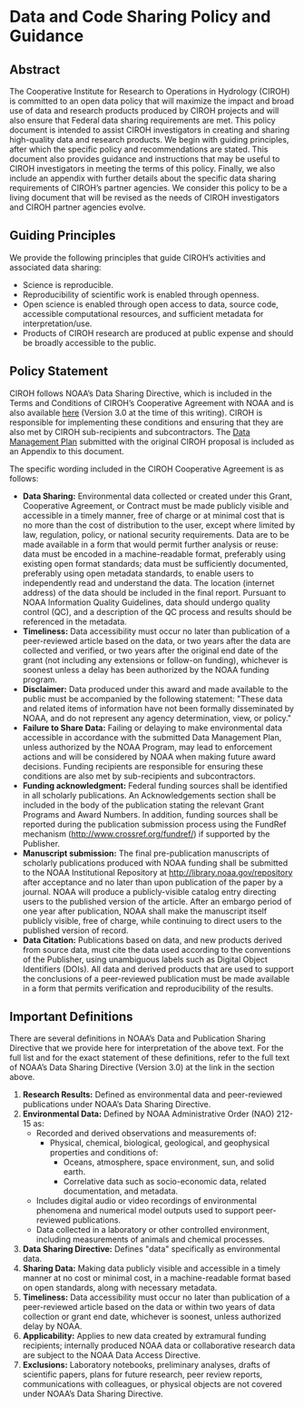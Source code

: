 # Data and Code Sharing Policy and Guidance

## Abstract
The Cooperative Institute for Research to Operations in Hydrology (CIROH) is committed to an open data policy that will maximize the impact and broad use of data and research products produced by CIROH projects and will also ensure that Federal data sharing requirements are met. This policy document is intended to assist CIROH investigators in creating and sharing high-quality data and research products. We begin with guiding principles, after which the specific policy and recommendations are stated. This document also provides guidance and instructions that may be useful to CIROH investigators in meeting the terms of this policy. Finally, we also include an appendix with further details about the specific data sharing requirements of CIROH’s partner agencies. We consider this policy to be a living document that will be revised as the needs of CIROH investigators and CIROH partner agencies evolve.

## Guiding Principles
We provide the following principles that guide CIROH’s activities and associated data sharing:
- Science is reproducible.
- Reproducibility of scientific work is enabled through openness.
- Open science is enabled through open access to data, source code, accessible computational resources, and sufficient metadata for interpretation/use.
- Products of CIROH research are produced at public expense and should be broadly accessible to the public.

## Policy Statement
CIROH follows NOAA’s Data Sharing Directive, which is included in the Terms and Conditions of CIROH’s Cooperative Agreement with NOAA and is also available [here](https://nosc.noaa.gov/EDMC/PD.DSP.php) (Version 3.0 at the time of this writing). CIROH is responsible for implementing these conditions and ensuring that they are also met by CIROH sub-recipients and subcontractors. The [Data Management Plan](/files/CIROH_Data_Management_Plan.pdf) submitted with the original CIROH proposal is included as an Appendix to this document.

The specific wording included in the CIROH Cooperative Agreement is as follows:

- **Data Sharing:** Environmental data collected or created under this Grant, Cooperative Agreement, or Contract must be made publicly visible and accessible in a timely manner, free of charge or at minimal cost that is no more than the cost of distribution to the user, except where limited by law, regulation, policy, or national security requirements. Data are to be made available in a form that would permit further analysis or reuse: data must be encoded in a machine-readable format, preferably using existing open format standards; data must be sufficiently documented, preferably using open metadata standards, to enable users to independently read and understand the data. The location (internet address) of the data should be included in the final report. Pursuant to NOAA Information Quality Guidelines, data should undergo quality control (QC), and a description of the QC process and results should be referenced in the metadata.
- **Timeliness:** Data accessibility must occur no later than publication of a peer-reviewed article based on the data, or two years after the data are collected and verified, or two years after the original end date of the grant (not including any extensions or follow-on funding), whichever is soonest unless a delay has been authorized by the NOAA funding program.
- **Disclaimer:** Data produced under this award and made available to the public must be accompanied by the following statement: "These data and related items of information have not been formally disseminated by NOAA, and do not represent any agency determination, view, or policy."
- **Failure to Share Data:** Failing or delaying to make environmental data accessible in accordance with the submitted Data Management Plan, unless authorized by the NOAA Program, may lead to enforcement actions and will be considered by NOAA when making future award decisions. Funding recipients are responsible for ensuring these conditions are also met by sub-recipients and subcontractors.
- **Funding acknowledgment:** Federal funding sources shall be identified in all scholarly publications. An Acknowledgements section shall be included in the body of the publication stating the relevant Grant Programs and Award Numbers. In addition, funding sources shall be reported during the publication submission process using the FundRef mechanism (http://www.crossref.org/fundref/) if supported by the Publisher.
- **Manuscript submission:** The final pre-publication manuscripts of scholarly publications produced with NOAA funding shall be submitted to the NOAA Institutional Repository at http://library.noaa.gov/repository after acceptance and no later than upon publication of the paper by a journal. NOAA will produce a publicly-visible catalog entry directing users to the published version of the article. After an embargo period of one year after publication, NOAA shall make the manuscript itself publicly visible, free of charge, while continuing to direct users to the published version of record.
- **Data Citation:** Publications based on data, and new products derived from source data, must cite the data used according to the conventions of the Publisher, using unambiguous labels such as Digital Object Identifiers (DOIs). All data and derived products that are used to support the conclusions of a peer-reviewed publication must be made available in a form that permits verification and reproducibility of the results.

## Important Definitions

There are several definitions in NOAA’s Data and Publication Sharing Directive that we provide here for interpretation of the above text. For the full list and for the exact statement of these definitions, refer to the full text of NOAA’s Data Sharing Directive (Version 3.0) at the link in the section above.

1. **Research Results:** Defined as environmental data and peer-reviewed publications under NOAA’s Data Sharing Directive.
2. **Environmental Data:** Defined by NOAA Administrative Order (NAO) 212-15 as:
   - Recorded and derived observations and measurements of:
     - Physical, chemical, biological, geological, and geophysical properties and conditions of:
       - Oceans, atmosphere, space environment, sun, and solid earth.
        - Correlative data such as socio-economic data, related documentation, and metadata.
   - Includes digital audio or video recordings of environmental phenomena and numerical model outputs used to support peer-reviewed publications.
   - Data collected in a laboratory or other controlled environment, including measurements of animals and chemical processes.
3. **Data Sharing Directive:** Defines "data" specifically as environmental data.
4. **Sharing Data:** Making data publicly visible and accessible in a timely manner at no cost or minimal cost, in a machine-readable format based on open standards, along with necessary metadata.
5. **Timeliness:** Data accessibility must occur no later than publication of a peer-reviewed article based on the data or within two years of data collection or grant end date, whichever is soonest, unless authorized delay by NOAA.
6. **Applicability:** Applies to new data created by extramural funding recipients; internally produced NOAA data or collaborative research data are subject to the NOAA Data Access Directive.
7. **Exclusions:** Laboratory notebooks, preliminary analyses, drafts of scientific papers, plans for future research, peer review reports, communications with colleagues, or physical objects are not covered under NOAA’s Data Sharing Directive.
